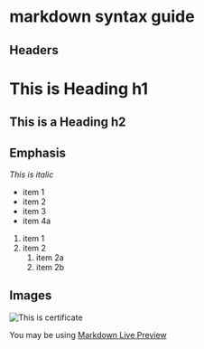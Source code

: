 # markdown syntax guide

## Headers

# This is Heading h1
## This is a Heading h2

## Emphasis

*This is italic*

* item 1
* item 2
* item 3
* item 4a

1. item 1
2. item 2
    1. item 2a
    2. item 2b

## Images

![This is certificate](https://t1.gstatic.com/licensed-image?q=tbn:ANd9GcSwj3bKd7452eurwapKwIkKWla4CFI0-REjXDUzt4Dg552PlsO8k0C5vf6BoQPNo_P8 "pets")

You may be using [Markdown Live Preview](https://markdownlivepreview.com/)

